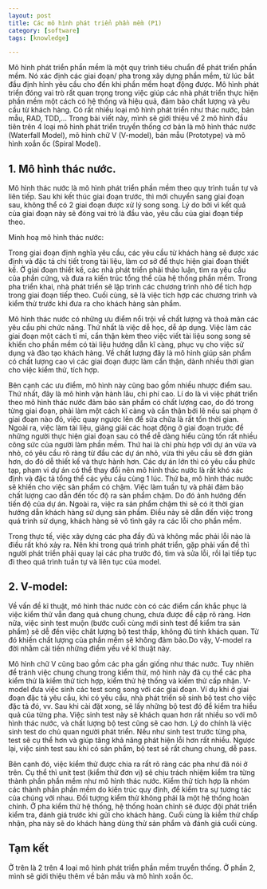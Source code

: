 ```yaml
---
layout: post
title: Các mô hình phát triển phần mềm (P1)
category: [software]
tags: [knowledge]

---
```


Mô hình phát triển phần mềm là một quy trình tiêu chuẩn để phát triển phần mềm. Nó xác định các giai đoạn/ pha trong xây dựng phần mềm, từ lúc bắt đầu định hình yêu cầu cho đến khi phần mềm hoạt động được. Mô hình phát triển đóng vai trò rất quan trọng trong việc giúp các nhà phát triển thực hiện phần mềm một cách có hệ thống và hiệu quả, đảm bảo chất lượng và yêu cầu từ khách hàng.
Có rất nhiều loại mô hình phát triển như thác nước, bản mẫu, RAD, TDD,… Trong bài viết này, mình sẽ giới thiệu về 2 mô hình đầu tiên trên 4 loại mô hình phát triển truyền thống cơ bản là mô hình thác nước (Waterfall Model), mô hình chữ V (V-model), bản mẫu (Prototype) và mô hình xoắn ốc (Spiral Model).

## 1. Mô hình thác nước.
Mô hình thác nước là mô hình phát triển phần mềm theo quy trình tuần tự và liên tiếp. Sau khi kết thúc giai đoạn trước, thì mới chuyển sang giai đoạn sau, không thể có 2 giai đoạn được xử lý song song. Lý do bởi vì kết quả của giai đoạn này sẽ đóng vai trò là đầu vào, yêu cầu của giai đoạn tiếp theo.

Minh hoạ mô hình thác nước: 



Trong giai đoạn định nghĩa yêu cầu, các yêu cầu từ khách hàng sẽ được xác định và đặc tả chi tiết trong tài liệu, làm cơ sở để thực hiện giai đoạn thiết kế. Ở giai đoạn thiết kế, các nhà phát triển phải thảo luận, tìm ra yêu cầu của phần cứng, và đưa ra kiến trúc tổng thể của hệ thống phần mềm. Trong pha triển khai, nhà phát triển sẽ lập trình các chương trình nhỏ để tích hợp trong giai đoạn tiếp theo. Cuối cùng, sẽ là việc tích hợp các chương trình và kiểm thử trước khi đưa ra cho khách hàng sản phẩm.

Mô hình thác nước có những ưu điểm nổi trội về chất lượng và thoả mãn các yêu cầu phi chức năng. Thứ nhất là việc dễ học, dễ áp dụng. Việc làm các giai đoạn một cách tỉ mỉ, cẩn thận kèm theo việc viết tài liệu song song sẽ khiến cho phần mềm có tài liệu hướng dẫn kĩ càng, phục vụ cho việc sử dụng và đào tạo khách hàng. Về chất lượng đây là mô hình giúp sản phẩm có chất lượng cao vì các giai đoạn được làm cẩn thận, dành nhiều thời gian cho việc kiểm thử, tích hợp.

Bên cạnh các ưu điểm, mô hình này cũng bao gồm nhiều nhược điểm sau. Thứ nhất, đây là mô hình vận hành lâu, chi phí cao. Lí do là vì việc phát triển theo mô hình thác nước đảm bảo sản phẩm có chất lượng cao, do đó trong từng giai đoạn, phải làm một cách kĩ càng và cẩn thận bởi lẽ nếu sai phạm ở giai đoạn nào đó, việc quay ngược lên để sửa chữa là rất tốn thời gian. Ngoài ra, việc làm tài liệu, giảng giải các hoạt động ở giai đoạn trước để những người thực hiện giai đoạn sau có thể dễ dàng hiểu cũng tốn rất nhiều công sức của người làm phần mềm. Thứ hai là chỉ phù hợp với dự án vừa và nhỏ, có yêu cầu rõ ràng từ đầu các dự án nhỏ, vừa thì yêu cầu sẽ đơn giản hơn, do đó dễ thiết kế và thực hành hơn. Các dự án lớn thì có yêu cầu phức tạp, phạm vi dự án có thể thay đổi nên mô hình thác nước là rất khó xác định và đặc tả tổng thể các yêu cầu cùng 1 lúc. Thứ ba, mô hình thác nước sẽ khiến cho việc sản phẩm có chậm. Việc làm tuần tự và phải đảm bảo chất lượng cao dẫn đến tốc độ ra sản phẩm chậm. Do đó ảnh hưởng đến tiến độ của dự án. Ngoài ra, việc ra sản phẩm chậm thì sẽ có ít thời gian hướng dẫn khách hàng sử dụng sản phầm. Điều này sẽ dẫn đến việc trong quá trình sử dụng, khách hàng sẽ vô tình gây ra các lỗi cho phần mềm.

Trong thực tế, việc xây dựng các pha đầy đủ và không mắc phải lỗi nào là điều rất khó xảy ra. Nên khi trong quá trình phát triển, gặp phải vấn đề thì người phát triển phải quay lại các pha trước đó, tìm và sửa lỗi, rồi lại tiếp tục đi theo quá trình tuần tự và liên tục của model.
## 2. V-model:
Về vấn đề kĩ thuật, mô hình thác nước còn có các điểm cần khắc phục là việc kiểm thử vẫn đang quá chung chung, chưa được đề cập rõ ràng. Hơn nữa, việc sinh test muộn (bước cuối cùng mới sinh test để kiểm tra sản phẩm) sẽ dễ đến việc chât lượng bộ test thấp, không đủ tính khách quan. Từ đó khiến chất lượng của phần mềm sẽ không đảm bảo.Do vậy, V-model ra đời nhằm cải tiến những điểm yếu về kĩ thuật này. 


 
Mô hình chữ V cũng bao gồm các pha gần giống như thác nước. Tuy nhiên để tránh việc chung chung trong kiểm thử, mô hình này đã cụ thể các pha kiểm thử là kiểm thử tích hợp, kiểm thử hệ thống và kiểm thử cấp nhận. V-model đưa việc sinh các test song song với các giai đoạn. Ví dụ khi ở giai đoạn đặc tả yêu cầu, khi có yêu cầu, nhà phát triển sẽ sinh bộ test cho việc đặc tả đó, vv. Sau khi cài đặt xong, sẽ lấy những bộ test đó để kiểm tra hiểu quả của từng pha. Việc sinh test này sẽ khách quan hơn rất nhiều so với mô hình thác nước, và chất lượng bộ test cũng sẽ cao hơn. Lý do chính là việc sinh test do chủ quan người phát triển. Nếu như sinh test trước từng pha, test sẽ cụ thể hơn và giúp tăng khả năng phát hiện lỗi hơn rất nhiều. Ngược lại, việc sinh test sau khi có sản phẩm, bộ test sẽ rất chung chung, dễ pass. 

Bên cạnh đó, việc kiểm thử được chia ra rất rõ ràng các pha như đã nói ở trên. Cụ thể thì unit test (kiểm thử đơn vị) sẽ chịu trách nhiệm kiểm tra từng thành phần phần mềm như mô hình thác nước. Kiểm thử tích hợp là nhóm các thành phần phần mềm do kiến trúc quy định, để kiểm tra sự tương tác của chúng với nhau. Đối tượng kiểm thử không phải là một hệ thống hoàn chỉnh. Ở pha kiểm thử hệ thống, hệ thống hoàn chỉnh sẽ được đội phát triển kiểm tra, đánh giá trước khi gửi cho khách hàng. Cuối cùng là kiểm thử chấp nhận, pha này sẽ do khách hàng dùng thử sản phẩm và đánh giá cuối cùng.

## Tạm kết
Ở trên là 2 trên 4 loại mô hình phát triển phần mềm truyền thống. Ở phần 2, mình sẽ giới thiệu thêm về bản mẫu và mô hình xoắn ốc.


